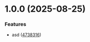 # 1.0.0 (2025-08-25)


### Features

* asd ([4738316](github.com/username/git-extended/commits/47383161f476d3d7c3f0154d5cba6835679c6fba))



